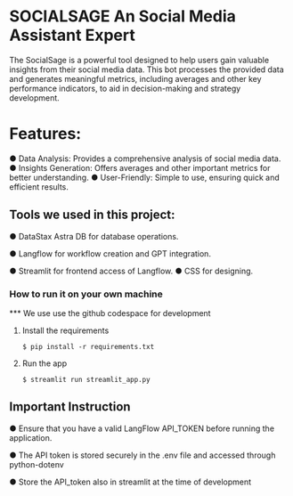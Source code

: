 # SOCIALSAGE An Social Media Assistant Expert

The SocialSage  is a powerful tool designed to help users gain valuable insights from their social media data. This bot processes the provided data and generates meaningful metrics, including averages and other key performance indicators, to aid in decision-making and strategy development.
 
 # Features:
 ● Data Analysis: Provides a comprehensive analysis of social media data.
 ● Insights Generation: Offers averages and other important metrics for better understanding.
 ● User-Friendly: Simple to use, ensuring quick and efficient results.


##  Tools we used in this project:
● DataStax Astra DB for database operations.

● Langflow for workflow creation and GPT integration.

● Streamlit for frontend access of Langflow.
● CSS for designing.

### How to run it on your own machine
  
  *** We use use the  github codespace  for development 

1. Install the requirements

   ```
   $ pip install -r requirements.txt
   ```

2. Run the app

   ```
   $ streamlit run streamlit_app.py
   ```




## Important Instruction

● Ensure  that you have a valid LangFlow API_TOKEN before running the application.

● The API token is stored securely in the .env file and accessed through python-dotenv

● Store the API_token also in streamlit at the time of development